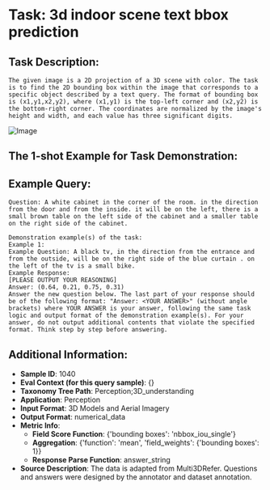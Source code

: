 # Task: 3d indoor scene text bbox prediction

## Task Description:

```
The given image is a 2D projection of a 3D scene with color. The task is to find the 2D bounding box within the image that corresponds to a specific object described by a text query. The format of bounding box is (x1,y1,x2,y2), where (x1,y1) is the top-left corner and (x2,y2) is the bottom-right corner. The coordinates are normalized by the image's height and width, and each value has three significant digits.
```

![Image](scene0000.png)

## The 1-shot Example for Task Demonstration:

## Example Query:

```
Question: A white cabinet in the corner of the room. in the direction from the door and from the inside. it will be on the left, there is a small brown table on the left side of the cabinet and a smaller table on the right side of the cabinet.
```

```
Demonstration example(s) of the task:
Example 1:
Example Question: A black tv, in the direction from the entrance and from the outside, will be on the right side of the blue curtain . on the left of the tv is a small bike.
Example Response:
[PLEASE OUTPUT YOUR REASONING]
Answer: (0.64, 0.21, 0.75, 0.31)
Answer the new question below. The last part of your response should be of the following format: "Answer: <YOUR ANSWER>" (without angle brackets) where YOUR ANSWER is your answer, following the same task logic and output format of the demonstration example(s). For your answer, do not output additional contents that violate the specified format. Think step by step before answering.
```

## Additional Information:

- **Sample ID**: 1040
- **Eval Context (for this query sample)**: {}
- **Taxonomy Tree Path**: Perception;3D_understanding
- **Application**: Perception
- **Input Format**: 3D Models and Aerial Imagery
- **Output Format**: numerical_data
- **Metric Info**:
  - **Field Score Function**: {'bounding boxes': 'nbbox_iou_single'}
  - **Aggregation**: {'function': 'mean', 'field_weights': {'bounding boxes': 1}}
  - **Response Parse Function**: answer_string
- **Source Description**: The data is adapted from Multi3DRefer. Questions and answers were designed by the annotator and dataset annotation.
